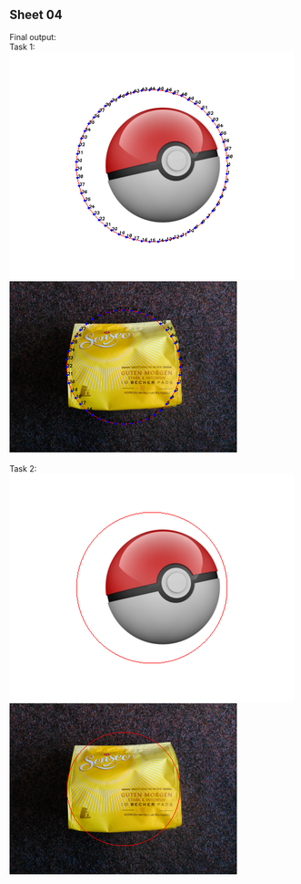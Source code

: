 Sheet 04
-------

Final output:<br/>
Task 1:<br/>
![output with ball](/Sheet04/images/ball_output.png) <br/>
![output with coffee](/Sheet04/images/coffee_output.png)<br/>
<br/>
Task 2:<br/>
![output with ball](/Sheet04/images/ball_output2.png) <br/>
![output with coffee](/Sheet04/images/coffee_output2.png)<br/>

